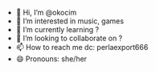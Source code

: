 - 👋 Hi, I’m @okocim
- 👀 I’m interested in music, games
- 🌱 I’m currently learning ?
- 💞️ I’m looking to collaborate on ?
- 📫 How to reach me dc: perlaexport666
- 😄 Pronouns: she/her
  

<!---
kotomiler/kotomiler is a ✨ special ✨ repository because its `README.md` (this file) appears on your GitHub profile.
You can click the Preview link to take a look at your changes.
--->
